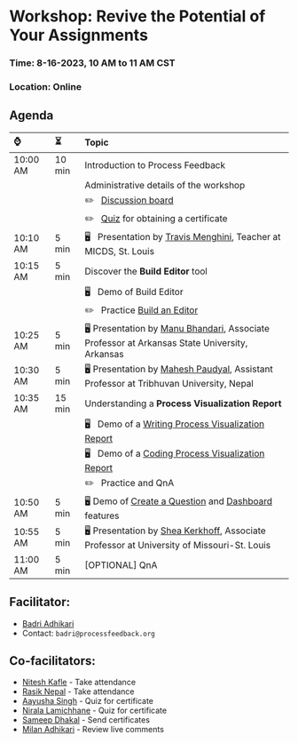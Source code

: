 # Workshop: Revive the Potential of Your Assignments

### Time: 8-16-2023, 10 AM to 11 AM CST
### Location: Online

## Agenda

| ⌚ | ⏳  |  Topic |
|:----------|:-------------|:------|
| 10:00 AM |   10 min  | Introduction to Process Feedback |
|          |           | Administrative details of the workshop | 
|          |           | ✏️ &nbsp;  [Discussion board](https://docs.google.com/document/d/1n54-HtjYewJ_iYP-ZYGrfU16uPdaAuLqsSuhjyc3fAQ/edit?usp=sharing) |
|          |           | ✏️ &nbsp;  [Quiz](https://forms.gle/54mPpkyVYFH5VgD1A) for obtaining a certificate |
| 10:10 AM |    5 min  | 🖥️  &nbsp;  Presentation by [Travis Menghini](https://www.linkedin.com/in/travismenghini/), Teacher at MICDS, St. Louis |
| 10:15 AM |    5 min  | Discover the **Build Editor** tool |
|          |           |  🖥️ &nbsp;  Demo of Build Editor |
|          |           |  ✏️ &nbsp;  Practice [Build an Editor](https://www.processfeedback.org/buildeditor) |
| 10:25 AM |    5 min  | 🖥️ Presentation by [Manu Bhandari](https://www.linkedin.com/in/manu-bhandari/), Associate Professor at Arkansas State University, Arkansas |
| 10:30 AM |    5 min  | 🖥️ Presentation by [Mahesh Paudyal](https://www.linkedin.com/in/mahesh-paudyal-mahesh-kathmandu-9601a854/), Assistant Professor at Tribhuvan University, Nepal |
| 10:35 AM |   15 min  | Understanding a **Process Visualization Report** |
|          |           |  🖥️ &nbsp;  Demo of a [Writing Process Visualization Report](https://www.processfeedback.org/report/text_c2f19ef6-e272-4d38-b851-17cabde5a7aa?lang=en) |
|          |           |  🖥️ &nbsp;  Demo of a [Coding Process Visualization Report](https://www.processfeedback.org/report/code_febb0b01-bb70-4533-8e5b-55004ce01450?lang=en) |
|          |           |  ✏️ &nbsp;  Practice and QnA |
| 10:50 AM |    5 min  | 🖥️ Demo of [Create a Question](https://www.processfeedback.org/uploadquestion) and [Dashboard](https://www.processfeedback.org/dashboard?FileId=question_2023-08-15-15-06_5651b989-5dda-48c2-b427-61df23227a42&DashboardAccessToken=2023-08-15-15-06_dea0c12a-8fb6-4d9f-9db4-7592bfe60e87) features |
| 10:55 AM |    5 min  | 🖥️ Presentation by [Shea Kerkhoff](https://www.linkedin.com/in/mskerkhoff/), Associate Professor at University of Missouri-St. Louis |
| 11:00 AM |    5 min  | [OPTIONAL] QnA |

## Facilitator:
* [Badri Adhikari](https://badriadhikari.github.io/)
* Contact: `badri@processfeedback.org`

## Co-facilitators:
* [Nitesh Kafle](https://www.linkedin.com/in/niteshkafle/) - Take attendance
* [Rasik Nepal](https://www.linkedin.com/in/rasik-nepal-648559230/) - Take attendance
* [Aayusha Singh](https://www.linkedin.com/in/aayusha-singh-479354280/) - Quiz for certificate
* [Nirala Lamichhane](https://www.linkedin.com/in/nirala-lamichhane/) - Quiz for certificate
* [Sameep Dhakal](https://www.linkedin.com/in/sameep-dhakal-082155154/) - Send certificates
* [Milan Adhikari](https://www.linkedin.com/in/adhikarimilan/) - Review live comments



